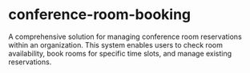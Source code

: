 # conference-room-booking
A comprehensive solution for managing conference room reservations within an organization. This system enables users to check room availability, book rooms for specific time slots, and manage existing reservations.
